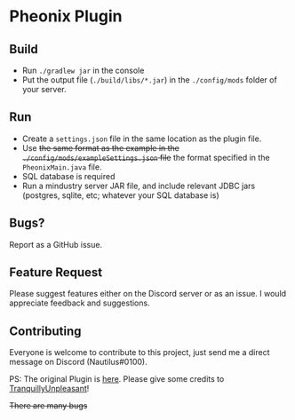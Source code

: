 # Pheonix Plugin
[comment]: <> ([![Discord]&#40;https://img.shields.io/discord/391020510269669376.svg?logo=discord&logoColor=white&logoWidth=20&labelColor=7289DA&label=Discord&color=17cf48&#41;]&#40;https://discord.gg/W3eYUjGbce&#41;)

[comment]: <> ([![Join our Discord server!]&#40;https://invidget.switchblade.xyz/qtjqCUbbdR&#41;]&#40;http://discord.gg/qtjqCUbbdR&#41;)


## Build
* Run `./gradlew jar` in the console
* Put the output file (`./build/libs/*.jar`) in the `./config/mods` folder of your server.

## Run
* Create a `settings.json` file in the same location as the plugin file.
* Use ~~the same format as the example in the `./config/mods/exampleSettings.json` file~~ the format specified in the `PheonixMain.java` file.
* SQL database is required
* Run a mindustry server JAR file, and include relevant JDBC jars (postgres, sqlite, etc; whatever your SQL database is)

## Bugs? 
Report as a GitHub issue.

## Feature Request
Please suggest features either on the Discord server or as an issue. I would appreciate feedback and suggestions.

## Contributing
Everyone is welcome to contribute to this project, just send me a direct message on Discord (Nautilus#0100).

[comment]: <> (![]&#40;https://dcbadge.vercel.app/api/shield/770240444466069514&#41;)



PS: The original Plugin is [here](https://github.com/TranquillyUnpleasant/ioplugin). 
Please give some credits to [TranquillyUnpleasant](https://github.com/TranquillyUnpleasant)!

~~There are many bugs~~